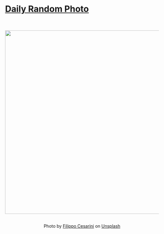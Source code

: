 # [Daily Random Photo](https://www.dailyrandomphoto.com/)

<div align="center">
  <br>
  <br>
  <a href="https://www.dailyrandomphoto.com/p/2020/2020-11-23/"><img src="https://images.unsplash.com/photo-1605852967350-1983cfa8d982?ixlib=rb-1.2.1&q=80&fm=jpg&crop=entropy&cs=tinysrgb&w=1080&fit=max&ixid=eyJhcHBfaWQiOjc3NTA4fQ" width="600px"></a>
  <br>
  <br>
  <p class="has-text-grey">Photo by <a href="https://unsplash.com/@filippo_cesarini?utm_source=Daily%20Random%20Photo&amp;utm_medium=referral" target="_blank" rel="noopener noreferrer">Filippo Cesarini</a> on <a href="https://unsplash.com/photos/PoKDG7JKGaQ?utm_source=Daily%20Random%20Photo&amp;utm_medium=referral" target="_blank" rel="noopener noreferrer">Unsplash</a></p>
</div>
